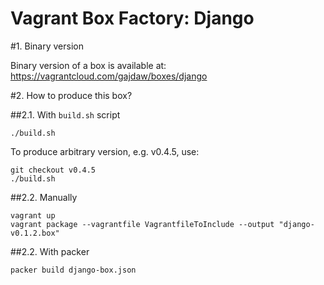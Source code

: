 Vagrant Box Factory: Django
===========================

#1. Binary version

Binary version of a box is available at:
https://vagrantcloud.com/gajdaw/boxes/django

#2. How to produce this box?

##2.1. With `build.sh` script

    ./build.sh

To produce arbitrary version, e.g. v0.4.5, use:

    git checkout v0.4.5
    ./build.sh

##2.2. Manually

    vagrant up
    vagrant package --vagrantfile VagrantfileToInclude --output "django-v0.1.2.box"

##2.2. With packer

    packer build django-box.json

